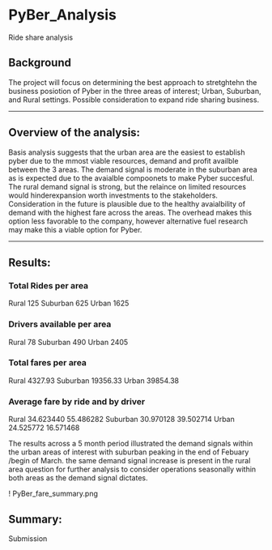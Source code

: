 # PyBer_Analysis
Ride share analysis

## Background
The project will focus on determining the best approach to stretghtehn the business posiotion of Pyber in the three areas of interest; Urban, Suburban, and Rural settings.  Possible consideration to expand ride sharing business.
______________________________________________________
## Overview of the analysis:
Basis analysis suggests that the urban area are the easiest to establish pyber due to the mmost viable resources, demand and profit availble between the 3 areas. The demand signal is moderate in the suburban area as is expected due to the avaialble compoonets to make Pyber succesful. The rural demand signal is strong, but the relaince on limited resources would hinderexpansion worth investments to the stakeholders. Consideration in the future is plausible due to the healthy avaialbility of demand with the highest fare across the areas. The overhead makes this option less favorable to the company, however alternative fuel research may make this a viable option for Pyber.
___________________________________________________________
## Results:
### Total Rides per area 
  Rural        125
  Suburban     625
  Urban       1625
### Drivers available per area
  Rural         78
  Suburban     490
  Urban       2405
### Total fares per area
  Rural        4327.93
  Suburban    19356.33
  Urban       39854.38
### Average fare by ride and by driver
  Rural       34.623440   55.486282
  Suburban    30.970128   39.502714
  Urban       24.525772   16.571468 
  
  The results across a 5 month period illustrated the demand signals within the urban areas of interest with suburban peaking in the end of Febuary /begin of March. the same demand signal increase is present in the rural area question for further analysis to consider operations seasonally within both areas as the demand signal dictates.
  
! PyBer_fare_summary.png 

## Summary:


Submission
